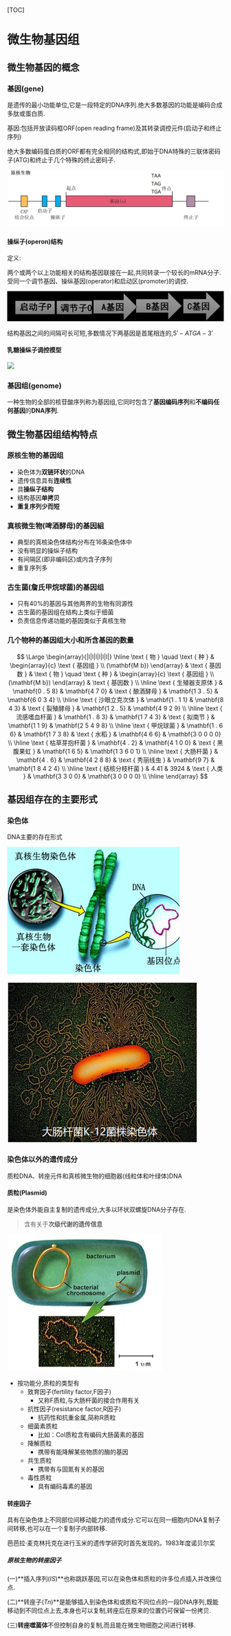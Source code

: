 [TOC]

# 微生物基因组

## 微生物基因的概念

### 基因(gene)

是遗传的最小功能单位,它是一段特定的DNA序列.绝大多数基因的功能是编码合成多肽或蛋白质.

基因:包括开放读码框ORF(open reading frame)及其转录调控元件(启动子和终止序列)

绝大多数编码蛋白质的ORF都有完全相同的结构式,即始于DNA特殊的三联体密码子(ATG)和终止于几个特殊的终止密码子.

![image-20210618112309937](image/image-20210618112309937.png)

#### 操纵子(operon)结构

定义:

两个或两个以上功能相关的结构基因联接在一起,共同转录一个较长的mRNA分子.受同一个调节基因、操纵基因(operator)和启动区(promoter)的调控.

![image-20210618112821713](image/image-20210618112821713.png)

结构基因之间的间隔可长可短,多数情况下两基因是首尾相连的,$5'-ATGA-3'$

#### 乳糖操纵子调控模型

![](image/乳糖操纵子.png)

### 基因组(genome)

一种生物的全部的核苷酸序列称为基因组,它同时包含了**基因编码序列**和**不编码任何基因**的**DNA序列**.

## 微生物基因组结构特点

### 原核生物的基因组

+   染色体为**双链环状**的DNA
+   遗传信息具有**连续性**
+   具**操纵子结构**
+   结构基因**单拷贝**
+   **重复序列少而短**

### 真核微生物(啤酒酵母)的基因組

+   典型的真核染色体结构分布在16条染色体中
+   没有明显的操纵子结构
+   有间隔区(即非编码区)或内含子序列
+   重复序列多

### 古生菌(詹氏甲烷球菌)的基因组

+   只有$40\%$的基因与其他两界的生物有同源性
+   古生菌的基因组在结构上类似于细菌
+   负责信息传递功能的基因类似于真核生物

### 几个物种的基因组大小和所含基因的数量

$$
\Large \begin{array}{|l|l|l|l|l|l|}
\hline \text { 物 } \quad \text { 种 } & \begin{array}{c}
\text { 基因组 } \\
(\mathbf{M b})
\end{array} & \text { 基因数 } & \text { 物 } \quad \text { 种 } & \begin{array}{c}
\text { 基因组 } \\
(\mathbf{M b})
\end{array} & \text { 基因数 } \\
\hline \text { 生殖器支原体 } & \mathbf{0 . 5 8} & \mathbf{4 7 0} & \text { 酿酒酵母 } & \mathbf{1 3 . 5} & \mathbf{6 0 3 4} \\
\hline \text { 沙眼立克次体 } & \mathbf{1 . 1 1} & \mathbf{8 4 3} & \text { 裂殖酵母 } & \mathbf{1 2 . 5} & \mathbf{4 9 2 9} \\
\hline \text { 流感嗜血杆菌 } & \mathbf{1 . 8 3} & \mathbf{1 7 4 3} & \text { 拟南节 } & \mathbf{1 1 9} & \mathbf{2 5 4 9 8} \\
\hline \text { 甲烷球菌 } & \mathbf{1 . 6 6} & \mathbf{1 7 3 8} & \text { 水稻 } & \mathbf{4 6 6} & \mathbf{3 0 0 0 0} \\
\hline \text { 枯草芽抱杆菌 } & \mathbf{4 . 2} & \mathbf{4 1 0 0} & \text { 黑腹果虹 } & \mathbf{1 6 5} & \mathbf{1 3 6 0 1} \\
\hline \text { 大肠杆菌 } & \mathbf{4 . 6} & \mathbf{4 2 8 8} & \text { 秀丽线虫 } & \mathbf{9 7} & \mathbf{1 8 4 2 4} \\
\hline \text { 结核分枝杆菌 } & 4.41 & 3924 & \text { 人类 } & \mathbf{3 3 0 0} & \mathbf{3 0 0 0 0} \\
\hline
\end{array}
$$

## 基因组存在的主要形式

### 染色体

DNA主要的存在形式

![image-20210618135809251](image/image-20210618135809251.png)

![image-20210618135814015](image/image-20210618135814015.png)

### 染色体以外的遗传成分

质粒DNA、转座元件和真核微生物的细胞器(线粒体和叶绿体)DNA

#### 质粒(Plasmid)

是染色体外能自主复制的遗传成分,大多以环状双螺旋DNA分子存在.

>    含有关于**次级代谢的遗传信息**

![image-20210618135953223](image/image-20210618135953223.png)

+   按功能分,质粒的类型有
    +   致育因子(fertility factor,F因子)
        +   又称F质粒,与大肠杆菌的接合作用有关
    +   抗性因子(resistance factor,R因子)
        +   抗药性和抗重金属,简称R质粒
    +   细菌素质粒
        +   比如：Col质粒含有编码大肠菌素的基因
    +   降解质粒
        +   携带有能降解某些物质的酶的基因
    +   共生质粒
        +   携带有与固氮有关的基因
    +   毒性质粒
        +   具有编码毒素的基因

#### 转座因子

具有在染色体上不同部位间移动能力的遗传成分.它可以在同一细胞内DNA复制子间转移,也可以在一个复制子内部转移.

芭芭拉·麦克林托克在进行玉米的遗传学研究时首先发现的。1983年度诺贝尔奖

##### 原核生物的转座因子

(一)**插入序列($IS$)**也称跳跃基因,可以在染色体和质粒的许多位点插入并改换位点.

(二)**转座子($Tn$)**是能够插入到染色体和或质粒不同位点的一段DNA序列,既能移动到不同位点上去,本身也可以复制,转座后在原来的位置仍可保留一份拷贝.

(三)**转座噬菌体**不但控制自身的复制,而且能在微生物细胞之间进行转移.

